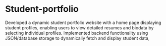 # Student-portfolio
Developed a dynamic student portfolio website with a home page displaying student profiles, enabling users to view detailed resumes and biodata by selecting individual profiles.  Implemented backend functionality using JSON/database storage to dynamically fetch and display student data, 
